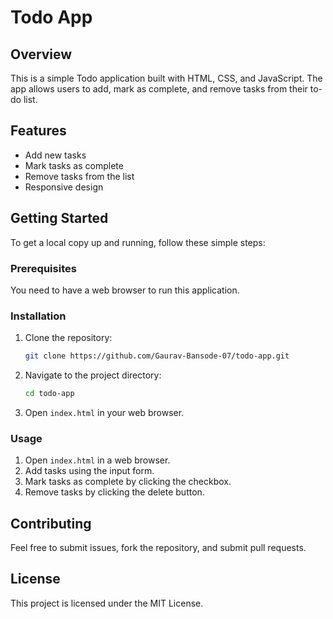 # Todo App

## Overview

This is a simple Todo application built with HTML, CSS, and JavaScript. The app allows users to add, mark as complete, and remove tasks from their to-do list.

## Features

- Add new tasks
- Mark tasks as complete
- Remove tasks from the list
- Responsive design

## Getting Started

To get a local copy up and running, follow these simple steps:

### Prerequisites

You need to have a web browser to run this application.

### Installation

1. Clone the repository:
    ```sh
    git clone https://github.com/Gaurav-Bansode-07/todo-app.git
    ```

2. Navigate to the project directory:
    ```sh
    cd todo-app
    ```

3. Open `index.html` in your web browser.

### Usage

1. Open `index.html` in a web browser.
2. Add tasks using the input form.
3. Mark tasks as complete by clicking the checkbox.
4. Remove tasks by clicking the delete button.

## Contributing

Feel free to submit issues, fork the repository, and submit pull requests.

## License

This project is licensed under the MIT License.
